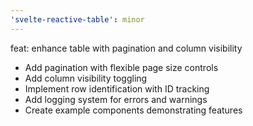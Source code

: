 ```yaml
---
'svelte-reactive-table': minor
---
```


feat: enhance table with pagination and column visibility

- Add pagination with flexible page size controls
- Add column visibility toggling
- Implement row identification with ID tracking
- Add logging system for errors and warnings
- Create example components demonstrating features
